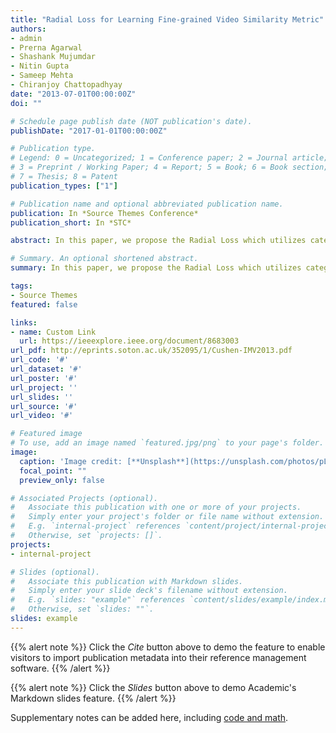 ```yaml
---
title: "Radial Loss for Learning Fine-grained Video Similarity Metric"
authors:
- admin
- Prerna Agarwal
- Shashank Mujumdar
- Nitin Gupta
- Sameep Mehta
- Chiranjoy Chattopadhyay
date: "2013-07-01T00:00:00Z"
doi: ""

# Schedule page publish date (NOT publication's date).
publishDate: "2017-01-01T00:00:00Z"

# Publication type.
# Legend: 0 = Uncategorized; 1 = Conference paper; 2 = Journal article;
# 3 = Preprint / Working Paper; 4 = Report; 5 = Book; 6 = Book section;
# 7 = Thesis; 8 = Patent
publication_types: ["1"]

# Publication name and optional abbreviated publication name.
publication: In *Source Themes Conference*
publication_short: In *STC*

abstract: In this paper, we propose the Radial Loss which utilizes category and sub-category labels to learn an order-preserving fine-grained video similarity metric. We propose an end-to-end quadlet-based Convolutional Neural Network (CNN) combined with Long Short-term Memory (LSTM) Unit to model video similarities by learning the pairwise distance relationships between samples in a quadlet generated using the category and sub-category labels. We showcase two novel applications of learning a video similarity metric - (i) fine-grained video retrieval, (ii) fine-grained event detection, along with simultaneous shot boundary detection, and correspondingly show promising results against those of the baselines on two new fine-grained video datasets.

# Summary. An optional shortened abstract.
summary: In this paper, we propose the Radial Loss which utilizes category and sub-category labels to learn an order-preserving fine-grained video similarity metric.

tags:
- Source Themes
featured: false

links:
- name: Custom Link
  url: https://ieeexplore.ieee.org/document/8683003
url_pdf: http://eprints.soton.ac.uk/352095/1/Cushen-IMV2013.pdf
url_code: '#'
url_dataset: '#'
url_poster: '#'
url_project: ''
url_slides: ''
url_source: '#'
url_video: '#'

# Featured image
# To use, add an image named `featured.jpg/png` to your page's folder. 
image:
  caption: 'Image credit: [**Unsplash**](https://unsplash.com/photos/pLCdAaMFLTE)'
  focal_point: ""
  preview_only: false

# Associated Projects (optional).
#   Associate this publication with one or more of your projects.
#   Simply enter your project's folder or file name without extension.
#   E.g. `internal-project` references `content/project/internal-project/index.md`.
#   Otherwise, set `projects: []`.
projects:
- internal-project

# Slides (optional).
#   Associate this publication with Markdown slides.
#   Simply enter your slide deck's filename without extension.
#   E.g. `slides: "example"` references `content/slides/example/index.md`.
#   Otherwise, set `slides: ""`.
slides: example
---
```


{{% alert note %}}
Click the *Cite* button above to demo the feature to enable visitors to import publication metadata into their reference management software.
{{% /alert %}}

{{% alert note %}}
Click the *Slides* button above to demo Academic's Markdown slides feature.
{{% /alert %}}

Supplementary notes can be added here, including [code and math](https://sourcethemes.com/academic/docs/writing-markdown-latex/).

